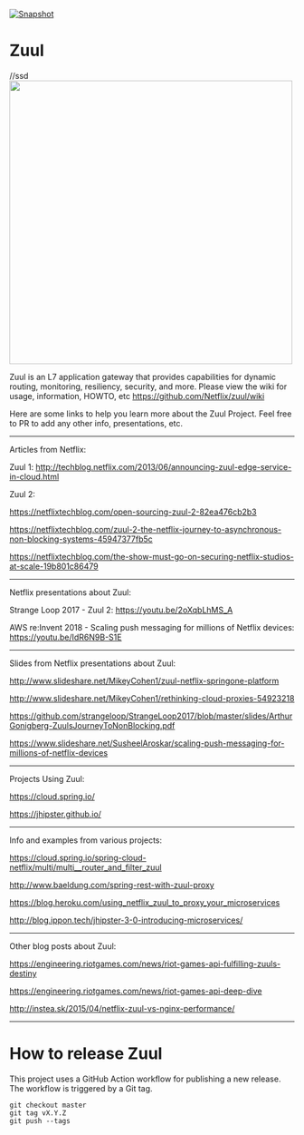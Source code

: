 [![Snapshot](https://github.com/Netflix/zuul/actions/workflows/snapshot.yml/badge.svg)](https://github.com/Netflix/zuul/actions/workflows/snapshot.yml)

# Zuul
//ssd
<img src="https://i.imgur.com/mRSosEp.png" width=500/>


Zuul is an L7 application gateway that provides capabilities for dynamic routing, monitoring, resiliency, security, and more.
Please view the wiki for usage, information, HOWTO, etc https://github.com/Netflix/zuul/wiki

Here are some links to help you learn more about the Zuul Project. Feel free to PR to add any other info, presentations, etc.

---

Articles from Netflix:

Zuul 1: http://techblog.netflix.com/2013/06/announcing-zuul-edge-service-in-cloud.html

Zuul 2:

https://netflixtechblog.com/open-sourcing-zuul-2-82ea476cb2b3

https://netflixtechblog.com/zuul-2-the-netflix-journey-to-asynchronous-non-blocking-systems-45947377fb5c

https://netflixtechblog.com/the-show-must-go-on-securing-netflix-studios-at-scale-19b801c86479

---

Netflix presentations about Zuul:

Strange Loop 2017 - Zuul 2: https://youtu.be/2oXqbLhMS_A

AWS re:Invent 2018 - Scaling push messaging for millions of Netflix devices: https://youtu.be/IdR6N9B-S1E
 
---

Slides from Netflix presentations about Zuul:

http://www.slideshare.net/MikeyCohen1/zuul-netflix-springone-platform

http://www.slideshare.net/MikeyCohen1/rethinking-cloud-proxies-54923218

https://github.com/strangeloop/StrangeLoop2017/blob/master/slides/ArthurGonigberg-ZuulsJourneyToNonBlocking.pdf

https://www.slideshare.net/SusheelAroskar/scaling-push-messaging-for-millions-of-netflix-devices

---

Projects Using Zuul:

https://cloud.spring.io/

https://jhipster.github.io/

---

Info and examples from various projects:

https://cloud.spring.io/spring-cloud-netflix/multi/multi__router_and_filter_zuul

http://www.baeldung.com/spring-rest-with-zuul-proxy

https://blog.heroku.com/using_netflix_zuul_to_proxy_your_microservices

http://blog.ippon.tech/jhipster-3-0-introducing-microservices/

---

Other blog posts about Zuul:

https://engineering.riotgames.com/news/riot-games-api-fulfilling-zuuls-destiny

https://engineering.riotgames.com/news/riot-games-api-deep-dive

http://instea.sk/2015/04/netflix-zuul-vs-nginx-performance/

---


# How to release Zuul

This project uses a GitHub Action workflow for publishing a new release.
The workflow is triggered by a Git tag.

```
git checkout master
git tag vX.Y.Z
git push --tags
```


